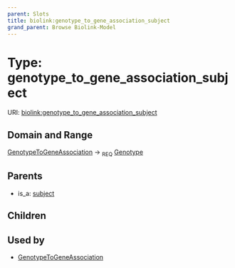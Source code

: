 ```yaml
---
parent: Slots
title: biolink:genotype_to_gene_association_subject
grand_parent: Browse Biolink-Model
---
```


# Type: genotype_to_gene_association_subject




URI: [biolink:genotype_to_gene_association_subject](https://w3id.org/biolink/vocab/genotype_to_gene_association_subject)

## Domain and Range

[GenotypeToGeneAssociation](GenotypeToGeneAssociation.md) ->  <sub>REQ</sub> [Genotype](Genotype.md)

## Parents

 *  is_a: [subject](subject.md)

## Children


## Used by

 * [GenotypeToGeneAssociation](GenotypeToGeneAssociation.md)
